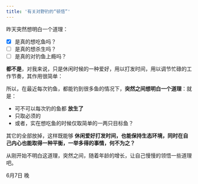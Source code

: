```yaml
---
title: '有关对野钓的“顿悟”'
---
```

 
昨天突然想明白一个道理：

- [x] 是真的想吃鱼吗？
- [ ] 是真的想杀生吗？
- [ ] 是真的对钓鱼上瘾吗？

__都不是__，对我来说，只是休闲时候的一种爱好，用以打发时间，用以调节忙碌的工作节奏，其作用很简单：  

所以，在最近每次钓鱼，都能钓到很多鱼的情况下，__突然之间想明白一个道理__：就是：

 - 可不可以每次钓的鱼都 __放生了__
 - 只取必须的
 - 或者，实在想吃鱼的时候仅取简单的一两只目标鱼？

其它的全部放掉，这样既能够 __休闲爱好打发时间，也能保持生态环境，同时在自己内心也能取得一种平衡，一举多得的事情，何不为之？__

从刚开始不明白这道理，突然之间，随着年龄的增长，让自己慢慢的领悟一些道理吧。

6月7日 晚